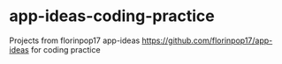 # app-ideas-coding-practice
Projects from florinpop17 app-ideas https://github.com/florinpop17/app-ideas  for coding practice
